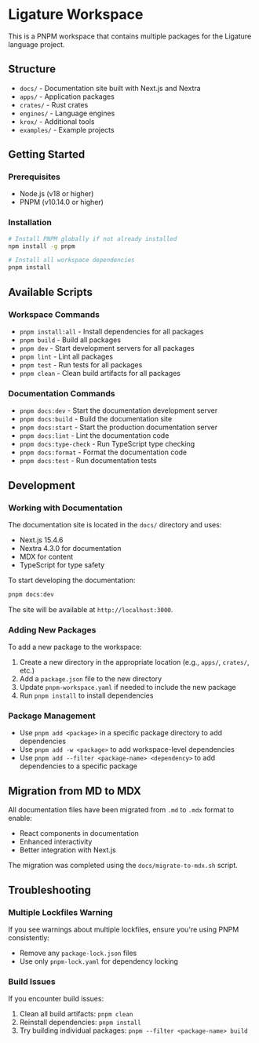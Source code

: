 # Ligature Workspace

This is a PNPM workspace that contains multiple packages for the Ligature language project.

## Structure

- `docs/` - Documentation site built with Next.js and Nextra
- `apps/` - Application packages
- `crates/` - Rust crates
- `engines/` - Language engines
- `krox/` - Additional tools
- `examples/` - Example projects

## Getting Started

### Prerequisites

- Node.js (v18 or higher)
- PNPM (v10.14.0 or higher)

### Installation

```bash
# Install PNPM globally if not already installed
npm install -g pnpm

# Install all workspace dependencies
pnpm install
```

## Available Scripts

### Workspace Commands

- `pnpm install:all` - Install dependencies for all packages
- `pnpm build` - Build all packages
- `pnpm dev` - Start development servers for all packages
- `pnpm lint` - Lint all packages
- `pnpm test` - Run tests for all packages
- `pnpm clean` - Clean build artifacts for all packages

### Documentation Commands

- `pnpm docs:dev` - Start the documentation development server
- `pnpm docs:build` - Build the documentation site
- `pnpm docs:start` - Start the production documentation server
- `pnpm docs:lint` - Lint the documentation code
- `pnpm docs:type-check` - Run TypeScript type checking
- `pnpm docs:format` - Format the documentation code
- `pnpm docs:test` - Run documentation tests

## Development

### Working with Documentation

The documentation site is located in the `docs/` directory and uses:
- Next.js 15.4.6
- Nextra 4.3.0 for documentation
- MDX for content
- TypeScript for type safety

To start developing the documentation:

```bash
pnpm docs:dev
```

The site will be available at `http://localhost:3000`.

### Adding New Packages

To add a new package to the workspace:

1. Create a new directory in the appropriate location (e.g., `apps/`, `crates/`, etc.)
2. Add a `package.json` file to the new directory
3. Update `pnpm-workspace.yaml` if needed to include the new package
4. Run `pnpm install` to install dependencies

### Package Management

- Use `pnpm add <package>` in a specific package directory to add dependencies
- Use `pnpm add -w <package>` to add workspace-level dependencies
- Use `pnpm add --filter <package-name> <dependency>` to add dependencies to a specific package

## Migration from MD to MDX

All documentation files have been migrated from `.md` to `.mdx` format to enable:
- React components in documentation
- Enhanced interactivity
- Better integration with Next.js

The migration was completed using the `docs/migrate-to-mdx.sh` script.

## Troubleshooting

### Multiple Lockfiles Warning

If you see warnings about multiple lockfiles, ensure you're using PNPM consistently:
- Remove any `package-lock.json` files
- Use only `pnpm-lock.yaml` for dependency locking

### Build Issues

If you encounter build issues:
1. Clean all build artifacts: `pnpm clean`
2. Reinstall dependencies: `pnpm install`
3. Try building individual packages: `pnpm --filter <package-name> build`
